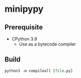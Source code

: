 # minipypy

## Prerequisite

- CPython 3.9
  - Use as a bytecode compiler

## Build

```py
python3 -m compileall [file.py]
```
